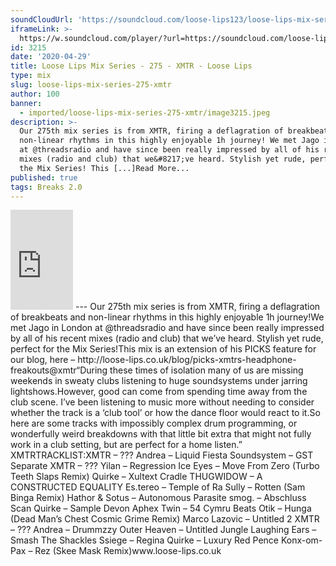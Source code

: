 ```yaml
---
soundCloudUrl: 'https://soundcloud.com/loose-lips123/loose-lips-mix-series-275-xmtr'
iframeLink: >-
  https://w.soundcloud.com/player/?url=https://soundcloud.com/loose-lips123/loose-lips-mix-series-275-xmtr&color=00aabb&auto_play=false&hide_related=false&show_comments=true&show_user=true&show_reposts=false
id: 3215
date: '2020-04-29'
title: Loose Lips Mix Series - 275 - XMTR - Loose Lips
type: mix
slug: loose-lips-mix-series-275-xmtr
author: 100
banner:
  - imported/loose-lips-mix-series-275-xmtr/image3215.jpeg
description: >-
  Our 275th mix series is from XMTR, firing a deflagration of breakbeats and
  non-linear rhythms in this highly enjoyable 1h journey! We met Jago in London
  at @threadsradio and have since been really impressed by all of his recent
  mixes (radio and club) that we&#8217;ve heard. Stylish yet rude, perfect for
  the Mix Series! This [...]Read More...
published: true
tags: Breaks 2.0
---
```

<iframe id="sc-widget" title="title" width="100" height="160" scrolling="no" frameborder="yes" allow="autoplay" src="https://w.soundcloud.com/player/?url=https://soundcloud.com/loose-lips123/loose-lips-mix-series-275-xmtr&amp;color=00aabb&amp;auto_play=false&amp;hide_related=false&amp;show_comments=true&amp;show_user=true&amp;show_reposts=false"></iframe>
---
Our 275th mix series is from XMTR, firing a deflagration of breakbeats and non-linear rhythms in this highly enjoyable 1h journey!We met Jago in London at @threadsradio and have since been really impressed by all of his recent mixes (radio and club) that we’ve heard. Stylish yet rude, perfect for the Mix Series!This mix is an extension of his PICKS feature for our blog, here – http://loose-lips.co.uk/blog/picks-xmtrs-headphone-freakouts@xmtr“During these times of isolation many of us are missing weekends in sweaty clubs listening to huge soundsystems under jarring lightshows.However, good can come from spending time away from the club scene. I’ve been listening to music more without needing to consider whether the track is a ‘club tool’ or how the dance floor would react to it.So here are some tracks with impossibly complex drum programming, or wonderfully weird breakdowns with that little bit extra that might not fully work in a club setting, but are perfect for a home listen.” XMTRTRACKLIST:XMTR – ???  
Andrea – Liquid  
Fiesta Soundsystem – GST Separate  
XMTR – ???  
Yilan – Regression  
Ice Eyes – Move From Zero (Turbo Teeth Slaps Remix)  
Quirke – Xultext Cradle  
THUGWIDOW – A CONSTRUCTED EQUALITY  
Es.tereo – Temple of Ra  
Sully – Rotten (Sam Binga Remix)  
Hathor & Sotus – Autonomous Parasite  
smog. – Abschluss Scan  
Quirke – Sample Devon  
Aphex Twin – 54 Cymru Beats  
Otik – Hunga (Dead Man’s Chest Cosmic Grime Remix)  
Marco Lazovic – Untitled 2  
XMTR – ???  
Andrea – Drummzzy  
Outer Heaven – Untitled Jungle  
Laughing Ears – Smash The Shackles  
Ssiege – Regina  
Quirke – Luxury Red Pence  
Konx-om-Pax – Rez (Skee Mask Remix)www.loose-lips.co.uk